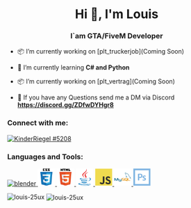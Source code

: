 <h1 align="center">Hi 👋, I'm Louis</h1>
<h3 align="center">I`am GTA/FiveM Developer</h3>

- 📦 I’m currently working on [plt_truckerjob](Coming Soon)

- 🔰 I’m currently learning **C# and Python**

- 📦 I’m currently working on [plt_vertrag](Coming Soon)

- 💬 If you have any Questions send me a DM via Discord **https://discord.gg/ZDfwDYHgr8**

<h3 align="left">Connect with me:</h3>
<p align="left">
<a href="https://discord.gg/KinderRiegel #5208" target="blank"><img align="center" src="https://raw.githubusercontent.com/rahuldkjain/github-profile-readme-generator/master/src/images/icons/Social/discord.svg" alt="KinderRiegel #5208" height="30" width="40" /></a>
</p>

<h3 align="left">Languages and Tools:</h3>
<p align="left"> <a href="https://www.blender.org/" target="_blank" rel="noreferrer"> <img src="https://download.blender.org/branding/community/blender_community_badge_white.svg" alt="blender" width="40" height="40"/> </a> <a href="https://www.w3schools.com/css/" target="_blank" rel="noreferrer"> <img src="https://raw.githubusercontent.com/devicons/devicon/master/icons/css3/css3-original-wordmark.svg" alt="css3" width="40" height="40"/> </a> <a href="https://www.w3.org/html/" target="_blank" rel="noreferrer"> <img src="https://raw.githubusercontent.com/devicons/devicon/master/icons/html5/html5-original-wordmark.svg" alt="html5" width="40" height="40"/> </a> <a href="https://www.java.com" target="_blank" rel="noreferrer"> <img src="https://raw.githubusercontent.com/devicons/devicon/master/icons/java/java-original.svg" alt="java" width="40" height="40"/> </a> <a href="https://developer.mozilla.org/en-US/docs/Web/JavaScript" target="_blank" rel="noreferrer"> <img src="https://raw.githubusercontent.com/devicons/devicon/master/icons/javascript/javascript-original.svg" alt="javascript" width="40" height="40"/> </a> <a href="https://www.mysql.com/" target="_blank" rel="noreferrer"> <img src="https://raw.githubusercontent.com/devicons/devicon/master/icons/mysql/mysql-original-wordmark.svg" alt="mysql" width="40" height="40"/> </a> <a href="https://www.photoshop.com/en" target="_blank" rel="noreferrer"> <img src="https://raw.githubusercontent.com/devicons/devicon/master/icons/photoshop/photoshop-line.svg" alt="photoshop" width="40" height="40"/> </a> </p>

<p><img align="left" src="https://github-readme-stats.vercel.app/api/top-langs?username=louis-25ux&show_icons=true&locale=en&layout=compact" alt="louis-25ux" /></p>

<p>&nbsp;<img align="center" src="https://github-readme-stats.vercel.app/api?username=louis-25ux&show_icons=true&locale=en" alt="louis-25ux" /></p>
